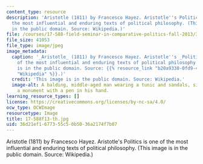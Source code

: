 ```yaml
---
content_type: resource
description: 'Aristotle (1811) by Francesco Hayez. Aristotle''s Politics is one of
  the most influential and enduring texts of political philosophy. (This image is
  in the public domain. Source: Wikipedia.)'
file: /courses/17-588-field-seminar-in-comparative-politics-fall-2013/36d21ef1677355c50b5036a2174f7b07_17-588f13-th.jpg
file_size: 41053
file_type: image/jpeg
image_metadata:
  caption: '_Aristotle_ (1811) by Francesco Hayez. Aristotle''s _Politics_ is one
    of the most influential and enduring texts of political philosophy. (This image
    is in the public domain. Source: {{% resource_link "b20a9330-0fd9-4ca3-917b-1e4f747c6ef5"
    "Wikipedia" %}}.)'
  credit: 'This image is in the public domain. Source: Wikipedia.'
  image-alt: A balding, middle-aged man wearing a tunic and sandals, sits against
    a monument with a pen in his hand.
learning_resource_types: []
license: https://creativecommons.org/licenses/by-nc-sa/4.0/
ocw_type: OCWImage
resourcetype: Image
title: 17-588f13-th.jpg
uid: 36d21ef1-6773-55c5-0b50-36a2174f7b07
---
```

Aristotle (1811) by Francesco Hayez. Aristotle's Politics is one of the most influential and enduring texts of political philosophy. (This image is in the public domain. Source: Wikipedia.)